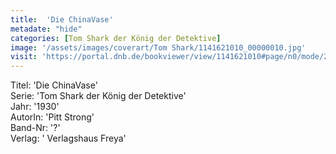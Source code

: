 ```yaml
---
title:  'Die ChinaVase'
metadate: "hide"
categories: [Tom Shark der König der Detektive]
image: '/assets/images/coverart/Tom Shark/1141621010_00000010.jpg'
visit: 'https://portal.dnb.de/bookviewer/view/1141621010#page/n0/mode/2up'
---
```

Titel: 'Die ChinaVase' <br>
Serie: 'Tom Shark der König der Detektive' <br>
Jahr: '1930' <br>
AutorIn: 'Pitt Strong' <br>
Band-Nr: '?' <br>
Verlag: ' Verlagshaus Freya'